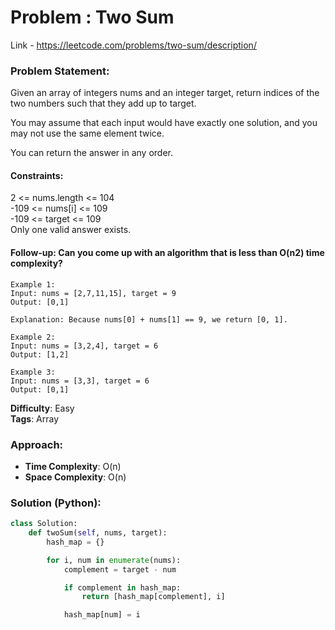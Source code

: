 # Problem : Two Sum

Link - https://leetcode.com/problems/two-sum/description/

### Problem Statement:

Given an array of integers nums and an integer target, return indices of the two numbers such that they add up to target.

You may assume that each input would have exactly one solution, and you may not use the same element twice.

You can return the answer in any order.

#### Constraints:

2 <= nums.length <= 104 \
-109 <= nums[i] <= 109 \
-109 <= target <= 109 \
Only one valid answer exists.

#### Follow-up: Can you come up with an algorithm that is less than O(n2) time complexity?

```
Example 1:
Input: nums = [2,7,11,15], target = 9
Output: [0,1]

Explanation: Because nums[0] + nums[1] == 9, we return [0, 1].

Example 2:
Input: nums = [3,2,4], target = 6
Output: [1,2]

Example 3:
Input: nums = [3,3], target = 6
Output: [0,1]
```

**Difficulty**: Easy  
**Tags**: Array

### Approach:

- **Time Complexity**: O(n)
- **Space Complexity**: O(n)

### Solution (Python):

```python
class Solution:
    def twoSum(self, nums, target):
        hash_map = {}

        for i, num in enumerate(nums):
            complement = target - num

            if complement in hash_map:
                return [hash_map[complement], i]

            hash_map[num] = i
```
